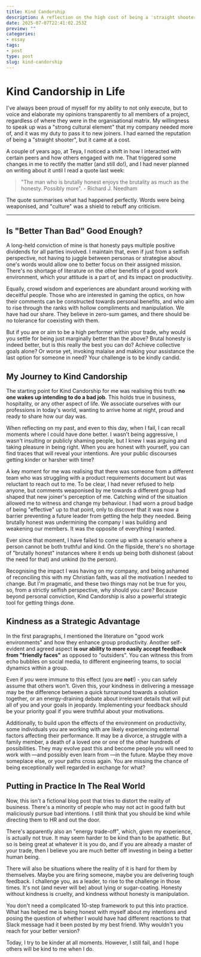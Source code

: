 ```yaml
---
title: Kind Candorship
description: A reflection on the high cost of being a 'straight shooter' and the personal journey toward a more effective leadership philosophy.
date: 2025-07-07T22:41:02.253Z
preview: ""
categories:
- essay
tags:
- post
type: post
slug: kind-candorship
---
```


# Kind Candorship in Life

I've always been proud of myself for my ability to not only execute, but to voice and elaborate my opinions transparently to all members of a project, regardless of where they were in the organisational matrix. My willingness to speak up was a "strong cultural element" that my company needed more of, and it was my duty to pass it to new joiners. I had earned the reputation of being a "straight shooter", but it came at a cost.

A couple of years ago, at Teya, I noticed a shift in how I interacted with certain peers and how others engaged with me. That triggered some changes in me to rectify the matter (and still do!), and I had never planned on writing about it until I read a quote last week:

> "The man who is brutally honest enjoys the brutality as much as the honesty. Possibly more". - Richard J. Needham

The quote summarises what had happened perfectly. Words were being weaponised, and "culture" was a shield to rebuff any criticism. 

---
## Is "Better Than Bad" Good Enough?

A long-held conviction of mine is that honesty pays multiple positive dividends for all parties involved. I maintain that, even if just from a selfish perspective, not having to juggle between personas or strategise about one's words would allow one to better focus on their assigned mission. There's no shortage of literature on the other benefits of a good work environment, which your attitude is a part of, and its impact on productivity.

Equally, crowd wisdom and experiences are abundant around working with deceitful people. Those who are interested in gaming the optics, on how their comments can be constructed towards personal benefits, and who aim to rise through the ranks with hollow compliments and manipulation. We have had our share. They believe in zero-sum games, and there should be no tolerance for coexisting with them.

But if you are or aim to be a high performer within your trade, why would you settle for being just marginally better than the above? Brutal honesty is indeed better, but is this really the best you can do? Achieve collective goals alone? Or worse yet, invoking malaise and making your assistance the last option for someone in need? Your challenge is to be kindly candid.

## My Journey to Kind Candorship

The starting point for Kind Candorship for me was realising this truth: **no one wakes up intending to do a bad job**. This holds true in business, hospitality, or any other aspect of life. We associate ourselves with our professions in today's world, wanting to arrive home at night, proud and ready to share how our day was.

When reflecting on my past, and even to this day, when I fail, I can recall moments where I could have done better. I wasn't being aggressive, I wasn't insulting or publicly shaming people, but I knew I was arguing and taking pleasure in being right. When you are honest with yourself, you can find traces that will reveal your intentions. Are your public discourses getting kinder or harsher with time? 

A key moment for me was realising that there was someone from a different team who was struggling with a product requirements document but was reluctant to reach out to me. To be clear, I had never refused to help anyone, but comments weaponised by me towards a different group had shaped that new joiner's perception of me. Catching wind of the situation allowed me to witness and change my behaviour. I had worn a proud badge of being "effective" up to that point, only to discover that it was now a barrier preventing a future leader from getting the help they needed. Being brutally honest was undermining the company I was building and weakening our members. It was the opposite of everything I wanted. 

Ever since that moment, I have failed to come up with a scenario where a person cannot be both truthful and kind. On the flipside, there's no shortage of "brutally honest" instances where it ends up being both dishonest (about the need for that) and unkind (to the person).

Recognising the impact I was having on my company, and being ashamed of reconciling this with my Christian faith, was all the motivation I needed to change. But I'm pragmatic, and these two things may not be true for you, so, from a strictly selfish perspective, why should you care? Because beyond personal conviction, Kind Candorship is also a powerful strategic tool for getting things done.

## Kindness as a Strategic Advantage

In the first paragraphs, I mentioned the literature on "good work environments" and how they enhance group productivity. Another self-evident and agreed aspect **is our ability to more easily accept feedback from "friendly faces"** as opposed to "outsiders". You can witness this from echo bubbles on social media, to different engineering teams, to social dynamics within a group. 

Even if *you* were immune to this effect (you are **not**!) - you can safely assume that others won't. Given this, your kindness in delivering a message may be the difference between a quick turnaround towards a solution together, or an energy-draining debate about irrelevant details that will put all of you and your goals in jeopardy. Implementing your feedback should be your priority goal if you were truthful about your motivations. 

Additionally, to build upon the effects of the environment on productivity, some individuals you are working with are likely experiencing external factors affecting their performance. It may be a divorce, a struggle with a family member, a death of a loved one or one of the other hundreds of possibilities. They may evolve past this and become people you will need to work with —and possibly even learn from —in the future. Maybe they move someplace else, or your paths cross again. You are missing the chance of being exceptionally well regarded in exchange for what?

## Putting in Practice In The Real World

Now, this isn't a fictional blog post that tries to distort the reality of business. There's a minority of people who may not act in good faith but maliciously pursue bad intentions. I still think that you should be kind while directing them to HR and out the door.

There's apparently also an "energy trade-off", which, given my experience, is actually not true. It may seem harder to be kind than to be apathetic. But so is being great at whatever it is you do, and if you are already a master of your trade, then I believe you are much better off investing in being a better human being. 

There will also be situations where the reality of it is hard for them by themselves. Maybe you are firing someone, maybe you are delivering tough feedback. I challenge you, as a leader, to rise to the challenge in those times. It's not (and never will be) about lying or sugar-coating. Honesty without kindness is cruelty, and kindness without honesty is manipulation.

You don't need a complicated 10-step framework to put this into practice. What has helped me is being honest with myself about my intentions and posing the question of whether I would have had different reactions to that Slack message had it been posted by my best friend. Why wouldn't you reach for your better version?

Today, I try to be kinder at all moments. However, I still fail, and I hope others will be kind to me when I do.
